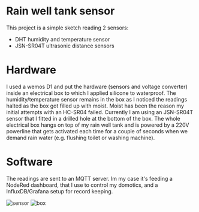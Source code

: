 # Rain well tank sensor
This project is a simple sketch reading 2 sensors:
- DHT humidity and temperature sensor
- JSN-SR04T ultrasonic distance sensors

# Hardware
I used a wemos D1 and put the hardware (sensors and voltage converter) inside an electrical box to which I applied silicone to waterproof. The humidity/temperature sensor remains in the box as I noticed the readings halted as the box got filled up with moist. Moist has been the reason my initial attempts with an HC-SR04 failed. Currently I am using an JSN-SR04T sensor that I fitted in a drilled hole at the bottom of the box. The whole electrical box hangs on top of my rain well tank and is powered by a 220V powerline that gets activated each time for a couple of seconds when we demand rain water (e.g. flushing toilet or washing machine).

# Software
The readings are sent to an MQTT server. Im my case it's feeding a NodeRed dashboard, that I use to control my domotics, and a InfluxDB/Grafana setup for record keeping.


![sensor](https://i.ibb.co/jMdgYTL/IMG-20190125-WA0008.jpg)
![box](https://i.ibb.co/dJQ8yrK/IMG-20180911-191650.jpg)
